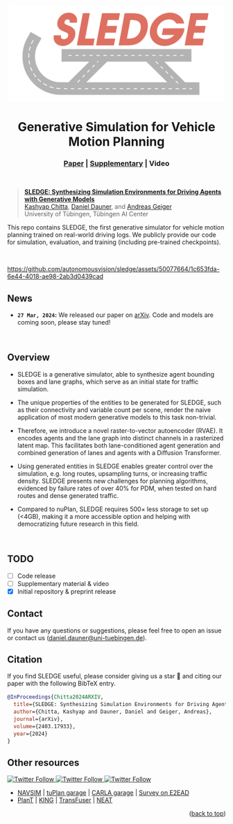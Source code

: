 
<p align="center">
    <img alt="sledge" src="assets/sledge_logo_transparent.png" width="500">
    <h1 align="center">Generative Simulation for Vehicle Motion Planning</h1>
    <h3 align="center"><a href="https://arxiv.org/abs/2403.17933">Paper</a> | <a href="https://danieldauner.github.io/assets/pdf/Chitta2024ARXIV_supplementary.pdf">Supplementary</a> | Video  </h3>
</p>

<br/>

> [**SLEDGE: Synthesizing Simulation Environments for Driving Agents with Generative Models**](https://arxiv.org/abs/2403.17933) <br>
> [Kashyap Chitta](https://kashyap7x.github.io/), [Daniel Dauner](https://danieldauner.github.io/), and [Andreas Geiger](https://www.cvlibs.net/) <br>
> University of Tübingen, Tübingen AI Center
> <br>
>

This repo contains SLEDGE, the first generative simulator for vehicle motion planning trained on real-world driving logs. We publicly provide our code for simulation, evaluation, and training (including pre-trained checkpoints). 

<br/>

https://github.com/autonomousvision/sledge/assets/50077664/1c653fda-6e44-4018-ae98-2ab3d0439cad

## News
* **`27 Mar, 2024`:** We released our paper on [arXiv](https://arxiv.org/abs/2403.17933). Code and models are coming soon, please stay tuned!

<br/>

## Overview

- SLEDGE is a generative simulator, able to synthesize agent bounding boxes and lane graphs, which serve as an initial state for traffic simulation.

- The unique properties of the entities to be generated for SLEDGE, such as their connectivity and variable count per scene, render the naive application of most modern generative models to this task non-trivial.

- Therefore, we introduce a novel raster-to-vector autoencoder (RVAE). It encodes agents and the lane graph into distinct channels in a rasterized latent map. This facilitates both lane-conditioned agent generation and
combined generation of lanes and agents with a Diffusion Transformer.

- Using generated entities in SLEDGE enables greater control over the simulation, e.g. long routes, upsampling turns, or increasing traffic density. SLEDGE presents new challenges for planning algorithms, evidenced by failure rates of over 40% for PDM, when tested on hard routes and dense generated traffic.

- Compared to nuPlan, SLEDGE requires 500× less storage to set up (<4GB), making it a more accessible option and helping with democratizing future research in this field.

<br/>

## TODO
- [ ] Code release 
- [ ] Supplementary material & video
- [x] Initial repository & preprint release

## Contact
If you have any questions or suggestions, please feel free to open an issue or contact us (daniel.dauner@uni-tuebingen.de).

## Citation
If you find SLEDGE useful, please consider giving us a star &#127775; and citing our paper with the following BibTeX entry.

```BibTeX
@InProceedings{Chitta2024ARXIV,
  title={SLEDGE: Synthesizing Simulation Environments for Driving Agents with Generative Models},
  author={Chitta, Kashyap and Dauner, Daniel and Geiger, Andreas},
  journal={arXiv},
  volume={2403.17933},
  year={2024}
}
```

## Other resources <a name="otherresources"></a>

<a href="https://twitter.com/AutoVisionGroup" target="_blank">
    <img alt="Twitter Follow" src="https://img.shields.io/twitter/follow/Awesome Vision Group?style=social&color=brightgreen&logo=twitter" />
  </a>
<a href="https://twitter.com/kashyap7x" target="_blank">
    <img alt="Twitter Follow" src="https://img.shields.io/twitter/follow/Kashyap Chitta?style=social&color=brightgreen&logo=twitter" />
  </a>
<a href="https://twitter.com/DanielDauner" target="_blank">
    <img alt="Twitter Follow" src="https://img.shields.io/twitter/follow/Daniel Dauner?style=social&color=brightgreen&logo=twitter" />
  </a>

- [NAVSIM](https://github.com/autonomousvision/navsim) | [tuPlan garage](https://github.com/autonomousvision/tuplan_garage) | [CARLA garage](https://github.com/autonomousvision/carla_garage) | [Survey on E2EAD](https://github.com/OpenDriveLab/End-to-end-Autonomous-Driving)
- [PlanT](https://github.com/autonomousvision/plant) | [KING](https://github.com/autonomousvision/king) | [TransFuser](https://github.com/autonomousvision/transfuser) | [NEAT](https://github.com/autonomousvision/neat)

<p align="right">(<a href="#top">back to top</a>)</p>
